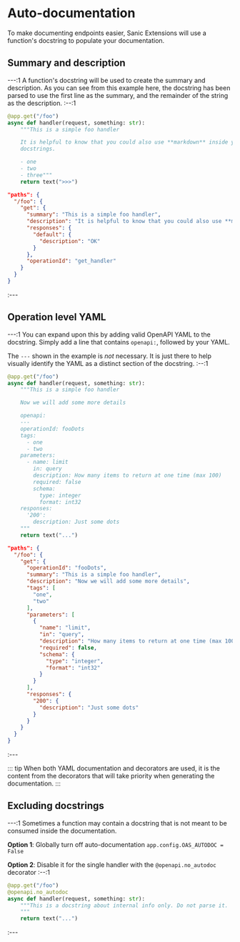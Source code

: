 # Auto-documentation

To make documenting endpoints easier, Sanic Extensions will use a function's docstring to populate your documentation.

## Summary and description

---:1 A function's docstring will be used to create the summary and description. As you can see from this example here, the docstring has been parsed to use the first line as the summary, and the remainder of the string as the description. :--:1
```python
@app.get("/foo")
async def handler(request, something: str):
    """This is a simple foo handler

    It is helpful to know that you could also use **markdown** inside your
    docstrings.

    - one
    - two
    - three"""
    return text(">>>")
```
```json
"paths": {
  "/foo": {
    "get": {
      "summary": "This is a simple foo handler",
      "description": "It is helpful to know that you could also use **markdown** inside your<br>docstrings.<br><br>- one<br>- two<br>- three",
      "responses": {
        "default": {
          "description": "OK"
        }
      },
      "operationId": "get_handler"
    }
  }
}
```
:---

## Operation level YAML

---:1 You can expand upon this by adding valid OpenAPI YAML to the docstring. Simply add a line that contains `openapi:`, followed by your YAML.

The `---` shown in the example is *not* necessary. It is just there to help visually identify the YAML as a distinct section of the docstring. :--:1
```python
@app.get("/foo")
async def handler(request, something: str):
    """This is a simple foo handler

    Now we will add some more details

    openapi:
    ---
    operationId: fooDots
    tags:
      - one
      - two
    parameters:
      - name: limit
        in: query
        description: How many items to return at one time (max 100)
        required: false
        schema:
          type: integer
          format: int32
    responses:
      '200':
        description: Just some dots
    """
    return text("...")
```
```json
"paths": {
  "/foo": {
    "get": {
      "operationId": "fooDots",
      "summary": "This is a simple foo handler",
      "description": "Now we will add some more details",
      "tags": [
        "one",
        "two"
      ],
      "parameters": [
        {
          "name": "limit",
          "in": "query",
          "description": "How many items to return at one time (max 100)",
          "required": false,
          "schema": {
            "type": "integer",
            "format": "int32"
          }
        }
      ],
      "responses": {
        "200": {
          "description": "Just some dots"
        }
      }
    }
  }
}
```

:---

::: tip
When both YAML documentation and decorators are used, it is the content from the decorators that will take priority when generating the documentation.
:::

## Excluding docstrings

---:1 Sometimes a function may contain a docstring that is not meant to be consumed inside the documentation.

**Option 1**: Globally turn off auto-documentation `app.config.OAS_AUTODOC = False`

**Option 2**: Disable it for the single handler with the `@openapi.no_autodoc` decorator :--:1
```python
@app.get("/foo")
@openapi.no_autodoc
async def handler(request, something: str):
    """This is a docstring about internal info only. Do not parse it.
    """
    return text("...")
```
:---
